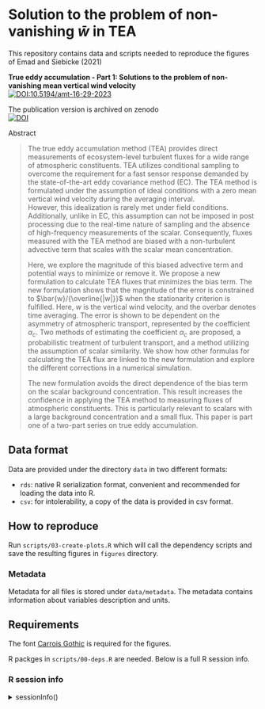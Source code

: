 # Solution to the problem of non-vanishing $\bar{w}$ in TEA

This repository contains data and scripts needed to reproduce the figures of
Emad and Siebicke (2021)


**True eddy accumulation - Part 1: Solutions to the problem of non-vanishing mean vertical wind velocity**  
 [![DOI:10.5194/amt-16-29-2023](https://img.shields.io/badge/doi-10.5194%2Famt--16--29--2023-blue)](https://doi.org/10.5194/amt-16-29-2023)

 
The publication version is archived on zenodo  
[![DOI](https://zenodo.org/badge/532369737.svg)](https://zenodo.org/badge/latestdoi/532369737)


 
 Abstract

> The true eddy accumulation method (TEA) provides direct measurements of
> ecosystem-level turbulent fluxes for a wide range of atmospheric constituents. 
> TEA utilizes conditional sampling to overcome the requirement for a fast sensor
> response demanded by the state-of-the-art eddy covariance method (EC).
> The TEA method is formulated under the assumption of ideal conditions with a
> zero mean vertical wind velocity during the averaging interval.  
> However, this idealization is rarely met under field conditions.  
> Additionally, unlike in EC, this assumption can not be imposed in post
> processing due to the real-time nature of sampling and the absence of
> high-frequency measurements of the scalar.
> Consequently, fluxes measured with the TEA method are biased with a
> non-turbulent advective term that scales with the scalar mean concentration.
> 
> Here, we explore the magnitude of this biased advective term and potential ways
> to minimize or remove it.
> We propose a new formulation to calculate TEA fluxes that minimizes the bias term.
> The new formulation shows that the magnitude of the error is constrained to
> $\bar{w}/{\overline{|w|}}$ when the stationarity criterion is fulfilled.
> Here, $w$ is the vertical wind velocity, and the overbar denotes time averaging. 
> The error is shown to be dependent on the asymmetry of atmospheric transport,
> represented by the coefficient $\alpha_{c}$.
> Two methods of estimating the coefficient $\alpha_{c}$ are proposed, a
> probabilistic treatment of turbulent transport, and a method utilizing the
> assumption of scalar similarity.
> We show how other formulas for calculating the TEA flux are linked to the new
> formulation and explore the different corrections in a numerical simulation.
> 
> The new formulation avoids the direct dependence of the bias term on the scalar
> background concentration.
> This result increases the confidence in applying the TEA method to measuring
> fluxes of atmospheric constituents. 
> This is particularly relevant to scalars with a large background concentration
> and a small flux.
> This paper is part one of a two-part series on true eddy accumulation. 

 
## Data format
Data are provided under the directory `data` in two different formats:
- `rds`: native R serialization format, convenient and recommended for loading the data
  into R.
- `csv`: for intolerability, a copy of the data is provided in csv format.

## How to reproduce
Run `scripts/03-create-plots.R` which will call the dependency scripts and
save the resulting figures in `figures` directory.
 
### Metadata
Metadata for all files is stored under `data/metadata`.
The metadata contains information about variables description and units.

## Requirements

The font [Carrois Gothic](https://fonts.google.com/specimen/Carrois+Gothic) is
required for the figures.

R packges in `scripts/00-deps.R` are needed.
Below is a full R session info.

### R session info
<details>
   <summary>sessionInfo()</summary>
 
   ```R
   > sessionInfo()
     R version 4.2.1 (2022-06-23)
     Platform: x86_64-pc-linux-gnu (64-bit)
     Running under: Manjaro Linux
     
     Matrix products: default
     BLAS/LAPACK: /opt/intel/oneapi/mkl/2022.1.0/lib/intel64/libmkl_gf_lp64.so.2
     
     locale:
      [1] LC_CTYPE=en_US.UTF-8       LC_NUMERIC=C               LC_TIME=de_DE.UTF-8       
      [4] LC_COLLATE=en_US.UTF-8     LC_MONETARY=de_DE.UTF-8    LC_MESSAGES=en_US.UTF-8   
      [7] LC_PAPER=de_DE.UTF-8       LC_NAME=C                  LC_ADDRESS=C              
     [10] LC_TELEPHONE=C             LC_MEASUREMENT=de_DE.UTF-8 LC_IDENTIFICATION=C       
     
     attached base packages:
     [1] stats     graphics  grDevices utils     datasets  methods   base     
     
     other attached packages:
     [1] patchwork_1.1.1   latex2exp_0.9.4   lubridate_1.8.0   lmodel2_1.7-3     data.table_1.14.2
     [6] ggplot2_3.3.6     nvimcom_0.9-132   colorout_1.2-2   
     
     loaded via a namespace (and not attached):
      [1] magrittr_2.0.3   tidyselect_1.1.2 munsell_0.5.0    colorspace_2.0-3 R6_2.5.1        
      [6] rlang_1.0.4      fansi_1.0.3      stringr_1.4.0    dplyr_1.0.9      tools_4.2.1     
     [11] grid_4.2.1       gtable_0.3.0     utf8_1.2.2       cli_3.3.0        DBI_1.1.3       
     [16] withr_2.5.0      digest_0.6.29    assertthat_0.2.1 tibble_3.1.8     lifecycle_1.0.1 
     [21] farver_2.1.1     purrr_0.3.4      vctrs_0.4.1      glue_1.6.2       labeling_0.4.2  
     [26] stringi_1.7.8    compiler_4.2.1   pillar_1.8.0     generics_0.1.3   scales_1.2.0    
     [31] pkgconfig_2.0.3 
 ```
 
</details>



